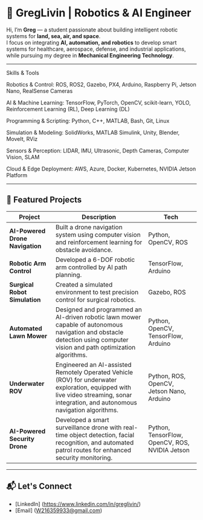# 🤖 GregLivin | Robotics & AI Engineer  

Hi, I’m **Greg** — a student passionate about building intelligent robotic systems for **land, sea, air, and space**.  
I focus on integrating **AI, automation, and robotics** to develop smart systems for healthcare, aerospace, defense, and industrial applications, while pursuing my degree in **Mechanical Engineering Technology**.

---

Skills & Tools

Robotics & Control: ROS, ROS2, Gazebo, PX4, Arduino, Raspberry Pi, Jetson Nano, RealSense Cameras

AI & Machine Learning: TensorFlow, PyTorch, OpenCV, scikit-learn, YOLO, Reinforcement Learning (RL), Deep Learning (DL)

Programming & Scripting: Python, C++, MATLAB, Bash, Git, Linux

Simulation & Modeling: SolidWorks, MATLAB Simulink, Unity, Blender, MoveIt, RViz

Sensors & Perception: LIDAR, IMU, Ultrasonic, Depth Cameras, Computer Vision, SLAM

Cloud & Edge Deployment: AWS, Azure, Docker, Kubernetes, NVIDIA Jetson Platform  

---

## 🚀 Featured Projects
| Project | Description | Tech |
|----------|-------------|------|
| **AI-Powered Drone Navigation** | Built a drone navigation system using computer vision and reinforcement learning for obstacle avoidance. | Python, OpenCV, ROS |
| **Robotic Arm Control** | Developed a 6-DOF robotic arm controlled by AI path planning. | TensorFlow, Arduino |
| **Surgical Robot Simulation** | Created a simulated environment to test precision control for surgical robotics. | Gazebo, ROS |
| **Automated Lawn Mower** | Designed and programmed an AI-driven robotic lawn mower capable of autonomous navigation and obstacle detection using computer vision and path optimization algorithms. | Python, OpenCV, TensorFlow, Arduino |
| **Underwater ROV** | Engineered an AI-assisted Remotely Operated Vehicle (ROV) for underwater exploration, equipped with live video streaming, sonar integration, and autonomous navigation algorithms. | Python, ROS, OpenCV, Jetson Nano, Arduino |
| **AI-Powered Security Drone** | Developed a smart surveillance drone with real-time object detection, facial recognition, and automated patrol routes for enhanced security monitoring. | Python, TensorFlow, OpenCV, ROS, NVIDIA Jetson |


---

## 📬 Let's Connect
- [LinkedIn] (https://www.linkedin.com/in/greglivin/) 
- [Email] (W216359933@gmail.com)
